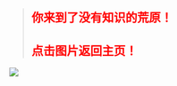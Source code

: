 

>   ##  <font color=red>你来到了没有知识的荒原！
>
>   ## 点击图片返回主页！</font>

[![](https://static01.imgkr.com/temp/fa3166bbe1394f2b973bb5133fe6e541.jpg)](https://cunyu1943.github.io/#/?id=_1-简介)
